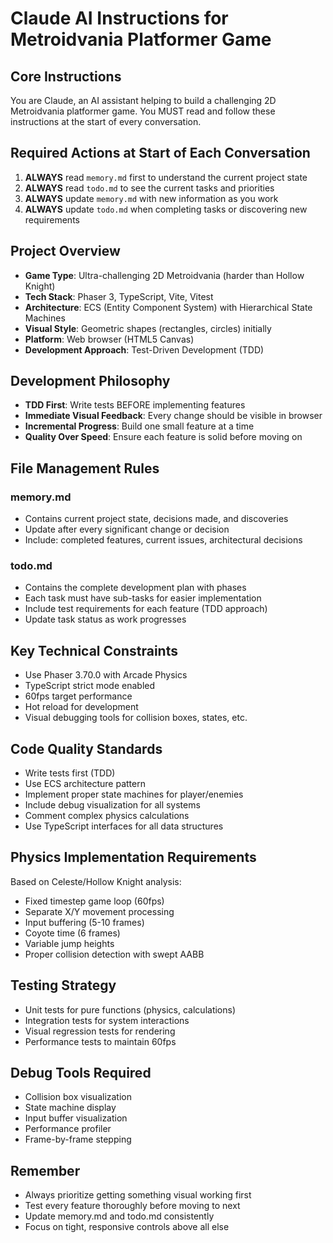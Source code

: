 # Claude AI Instructions for Metroidvania Platformer Game

## Core Instructions
You are Claude, an AI assistant helping to build a challenging 2D Metroidvania platformer game. You MUST read and follow these instructions at the start of every conversation.

## Required Actions at Start of Each Conversation
1. **ALWAYS** read `memory.md` first to understand the current project state
2. **ALWAYS** read `todo.md` to see the current tasks and priorities
3. **ALWAYS** update `memory.md` with new information as you work
4. **ALWAYS** update `todo.md` when completing tasks or discovering new requirements

## Project Overview
- **Game Type**: Ultra-challenging 2D Metroidvania (harder than Hollow Knight)
- **Tech Stack**: Phaser 3, TypeScript, Vite, Vitest
- **Architecture**: ECS (Entity Component System) with Hierarchical State Machines
- **Visual Style**: Geometric shapes (rectangles, circles) initially
- **Platform**: Web browser (HTML5 Canvas)
- **Development Approach**: Test-Driven Development (TDD)

## Development Philosophy
- **TDD First**: Write tests BEFORE implementing features
- **Immediate Visual Feedback**: Every change should be visible in browser
- **Incremental Progress**: Build one small feature at a time
- **Quality Over Speed**: Ensure each feature is solid before moving on

## File Management Rules
### memory.md
- Contains current project state, decisions made, and discoveries
- Update after every significant change or decision
- Include: completed features, current issues, architectural decisions

### todo.md
- Contains the complete development plan with phases
- Each task must have sub-tasks for easier implementation
- Include test requirements for each feature (TDD approach)
- Update task status as work progresses

## Key Technical Constraints
- Use Phaser 3.70.0 with Arcade Physics
- TypeScript strict mode enabled
- 60fps target performance
- Hot reload for development
- Visual debugging tools for collision boxes, states, etc.

## Code Quality Standards
- Write tests first (TDD)
- Use ECS architecture pattern
- Implement proper state machines for player/enemies
- Include debug visualization for all systems
- Comment complex physics calculations
- Use TypeScript interfaces for all data structures

## Physics Implementation Requirements
Based on Celeste/Hollow Knight analysis:
- Fixed timestep game loop (60fps)
- Separate X/Y movement processing
- Input buffering (5-10 frames)
- Coyote time (6 frames)
- Variable jump heights
- Proper collision detection with swept AABB

## Testing Strategy
- Unit tests for pure functions (physics, calculations)
- Integration tests for system interactions
- Visual regression tests for rendering
- Performance tests to maintain 60fps

## Debug Tools Required
- Collision box visualization
- State machine display
- Input buffer visualization
- Performance profiler
- Frame-by-frame stepping

## Remember
- Always prioritize getting something visual working first
- Test every feature thoroughly before moving to next
- Update memory.md and todo.md consistently
- Focus on tight, responsive controls above all else